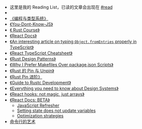 - 这里是我的 Reading List，已读的文章会出现在 [#read]([[read]])
-
- [《编程与类型系统》](https://e.jd.com/30697064.html)
- [《You-Dont-Know-JS》](https://github.com/getify/You-Dont-Know-JS)
- [《 Rust Course》](https://course.rs/into-rust.html)
- [ 《React Docs》 ](https://beta.reactjs.org/)
- [《An interesting article on typing `Object.fromEntries` properly in TypeScript》](https://twitter.com/BenLesh/status/1499107797459423236?s=20&t=tkVjh-jf4PpFaqhX3ONZqw)
- [《React TypeScript Cheatsheet》](https://react-typescript-cheatsheet.netlify.app/)
- [《Rust Design Patterns》](https://fomalhauthmj.github.io/patterns/intro.html)
- [《Why I Prefer Makefiles Over package.json Scripts》](https://spin.atomicobject.com/2021/03/22/makefiles-vs-package-json-scripts/)
- [《Rust 的 Pin 与 Unpin》](https://folyd.com/blog/rust-pin-unpin/)
- [《Rust Pin 进阶》](https://folyd.com/blog/rust-pin-advanced/)
- [《Guide to Rustc Development》](https://rustc-dev-guide.rust-lang.org/about-this-guide.html)
- [《Everything you need to know about Design Systems》](https://uxdesign.cc/everything-you-need-to-know-about-design-systems-54b109851969)
- [《React hooks: not magic, just arrays》](https://medium.com/@ryardley/react-hooks-not-magic-just-arrays-cd4f1857236e)
- [《React Docs: BETA》](https://beta.reactjs.org/)
	- [JavaScript Refresher](https://beta.reactjs.org/learn/a-javascript-refresher#arrow-functions)
	- [Setting state does not update variables](https://beta.reactjs.org/learn/troubleshooting-state-updates#setting-state-does-not-update-variables)
	- [Optimization strategies](https://beta.reactjs.org/learn/skipping-unchanged-trees)
- [命令行的艺术](https://github.com/jlevy/the-art-of-command-line/blob/master/README-zh.md)